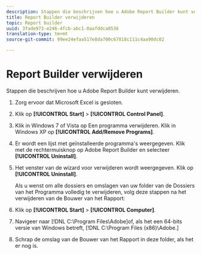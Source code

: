 ```yaml
---
description: Stappen die beschrijven hoe u Adobe Report Builder kunt verwijderen.
title: Report Builder verwijderen
topic: Report builder
uuid: 3fade973-e246-4fcb-abc1-0aafddca0536
translation-type: tm+mt
source-git-commit: 99ee24efaa517e8da700c67818c111c4aa90dc02

---
```



# Report Builder verwijderen

Stappen die beschrijven hoe u Adobe Report Builder kunt verwijderen.

1. Zorg ervoor dat Microsoft Excel is gesloten.
1. Klik op **[!UICONTROL Start]** > **[!UICONTROL Control Panel]**.
1. Klik in Windows 7 of Vista op Een programma verwijderen. Klik in Windows XP op **[!UICONTROL Add/Remove Programs]**.
1. Er wordt een lijst met geïnstalleerde programma&#39;s weergegeven. Klik met de rechtermuisknop op Adobe Report Builder en selecteer **[!UICONTROL Uninstall]**.
1. Het venster van de wizard voor verwijderen wordt weergegeven. Klik op **[!UICONTROL Uninstall]**.

   Als u wenst om alle dossiers en omslagen van uw folder van de Dossiers van het Programma volledig te verwijderen, volg deze stappen na het verwijderen van de Bouwer van het Rapport:
1. Klik op **[!UICONTROL Start]** > **[!UICONTROL Computer]**.
1. Navigeer naar [!DNL C:\Program Files\Adobe\]of, als het een 64-bits versie van Windows betreft, [!DNL C:\Program Files (x86)\Adobe.]
1. Schrap de omslag van de Bouwer van het Rapport in deze folder, als het er nog is.
